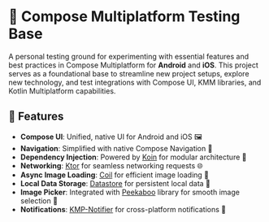 # 📱 Compose Multiplatform Testing Base

A personal testing ground for experimenting with essential features and best practices in Compose Multiplatform for **Android** and **iOS**. This project serves as a foundational base to streamline new project setups, explore new technology, and test integrations with Compose UI, KMM libraries, and Kotlin Multiplatform capabilities.

## 🌟 Features

- **Compose UI**: Unified, native UI for Android and iOS 🖼️
- **Navigation**: Simplified with native Compose Navigation 🧭
- **Dependency Injection**: Powered by [Koin](https://insert-koin.io/) for modular architecture 🔗
- **Networking**: [Ktor](https://ktor.io/) for seamless networking requests 🌐
- **Async Image Loading**: [Coil](https://coil-kt.github.io/coil/) for efficient image loading 📸
- **Local Data Storage**: [Datastore](https://developer.android.com/topic/libraries/architecture/datastore) for persistent local data 💾
- **Image Picker**: Integrated with [Peekaboo](https://github.com/onseok/peekaboo) library for smooth image selection 📂
- **Notifications**: [KMP-Notifier](https://github.com/mirzemehdi/KMPNotifier) for cross-platform notifications 🔔
